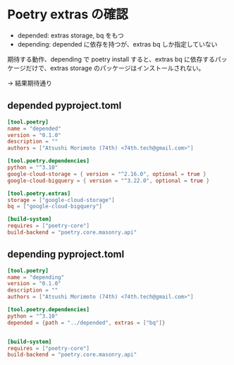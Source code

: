 # Poetry extras の確認

- depended: extras storage, bq をもつ
- depending: depended に依存を持つが、extras bq しか指定していない

期待する動作、depending で poetry install すると、extras bq に依存するパッケージだけで、extras storage のパッケージはインストールされない。

→ 結果期待通り

## depended pyproject.toml

```toml
[tool.poetry]
name = "depended"
version = "0.1.0"
description = ""
authors = ["Atsushi Morimoto (74th) <74th.tech@gmail.com>"]

[tool.poetry.dependencies]
python = "^3.10"
google-cloud-storage = { version = "^2.16.0", optional = true }
google-cloud-bigquery = { version = "^3.22.0", optional = true }

[tool.poetry.extras]
storage = ["google-cloud-storage"]
bq = ["google-cloud-bigquery"]

[build-system]
requires = ["poetry-core"]
build-backend = "poetry.core.masonry.api"
```

## depending pyproject.toml

```toml
[tool.poetry]
name = "depending"
version = "0.1.0"
description = ""
authors = ["Atsushi Morimoto (74th) <74th.tech@gmail.com>"]

[tool.poetry.dependencies]
python = "^3.10"
depended = {path = "../depended", extras = ["bq"]}


[build-system]
requires = ["poetry-core"]
build-backend = "poetry.core.masonry.api"

```

